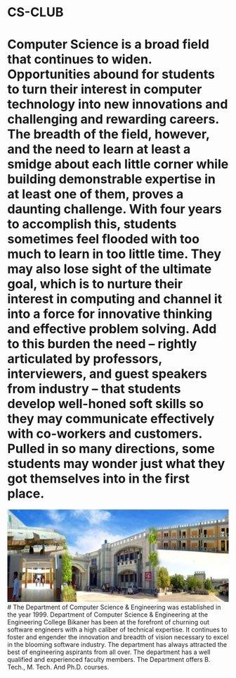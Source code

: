 # CS-CLUB
# Computer Science is a broad field that continues to widen. Opportunities abound for students to turn their interest in computer technology into new innovations and challenging and rewarding careers. The breadth of the field, however, and the need to learn at least a smidge about each little corner while building demonstrable expertise in at least one of them, proves a daunting challenge. With four years to accomplish this, students sometimes feel flooded with too much to learn in too little time. They may also lose sight of the ultimate goal, which is to nurture their interest in computing and channel it into a force for innovative thinking and effective problem solving. Add to this burden the need – rightly articulated by professors, interviewers, and guest speakers from industry – that students develop well-honed soft skills so they may communicate effectively with co-workers and customers. Pulled in so many directions, some students may wonder just what they got themselves into in the first place.
<img src="images/ecb.jpeg">
#  The Department of Computer Science & Engineering was established in the year 1999. Department of Computer Science & Engineering at the Engineering College Bikaner has been at the forefront of churning out software engineers with a high caliber of technical expertise. It continues to foster and engender the innovation and breadth of vision necessary to excel in the blooming software industry. The department has always attracted the best of engineering aspirants from all over. The department has a well qualified and experienced faculty members. The Department offers B. Tech., M. Tech. And Ph.D. courses.
